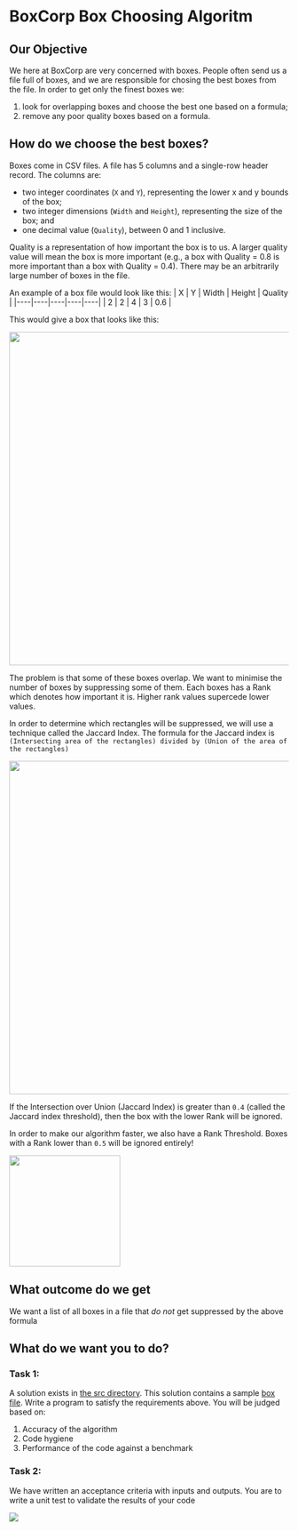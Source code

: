 # BoxCorp Box Choosing Algoritm
## Our Objective
We here at BoxCorp are very concerned with boxes. People often send us a file full of boxes, and we are responsible for chosing the best boxes from the file. In order to get only the finest boxes we:
1. look for overlapping boxes and choose the best one based on a formula;
2. remove any poor quality boxes based on a formula.

## How do we choose the best boxes? 
Boxes come in CSV files. A file has 5 columns and a single-row header record. The columns are:
* two integer coordinates (`X` and `Y`), representing the lower x and y bounds of the box;
* two integer dimensions (`Width` and `Height`), representing the size of the box; and
* one decimal value (`Quality`), between 0 and 1 inclusive.

Quality is a representation of how important the box is to us. A larger quality value will mean the box is more important (e.g., a box with Quality = 0.8 is more important than a box with Quality = 0.4). There may be an arbitrarily large number of boxes in the file.

An example of a box file would look like this:
| X | Y | Width | Height | Quality |
|----|----|----|----|----|
| 2 | 2 | 4 | 3 | 0.6 |

This would give a box that looks like this:


<img src="./Images/box-example.png" width="600px"/>

The problem is that some of these boxes overlap.
We want to minimise the number of boxes by suppressing some of them. 
Each boxes has a Rank which denotes how important it is. 
Higher rank values supercede lower values.

In order to determine which rectangles will be suppressed, we will use a technique called the Jaccard Index.
The formula for the Jaccard index is `(Intersecting area of the rectangles) divided by (Union of the area of the rectangles)`

<img src="./Images/jaqard.png" width="600px" />

If the Intersection over Union (Jaccard Index) is greater than `0.4` (called the Jaccard index threshold), then the box with the lower Rank will be ignored.

In order to make our algorithm faster, we also have a Rank Threshold. Boxes with a Rank lower than `0.5` will be ignored entirely! 

<img src="./Images/poof.gif" width="200px"/>

## What outcome do we get
We want a list of all boxes in a file that *do not* get suppressed by the above formula

## What do we want you to do?

### Task 1:
A solution exists in [the src directory](./src). This solution contains a sample [box file](./src/BoxCorp/BoxCorp.App/boxes.csv).  Write a program to satisfy the requirements above. You will be judged based on:
1. Accuracy of the algorithm
2. Code hygiene
3. Performance of the code against a benchmark

### Task 2:
We have written an acceptance criteria with inputs and outputs. You are to write a unit test to validate the results of your code

![](./Images/acceptance.png)
